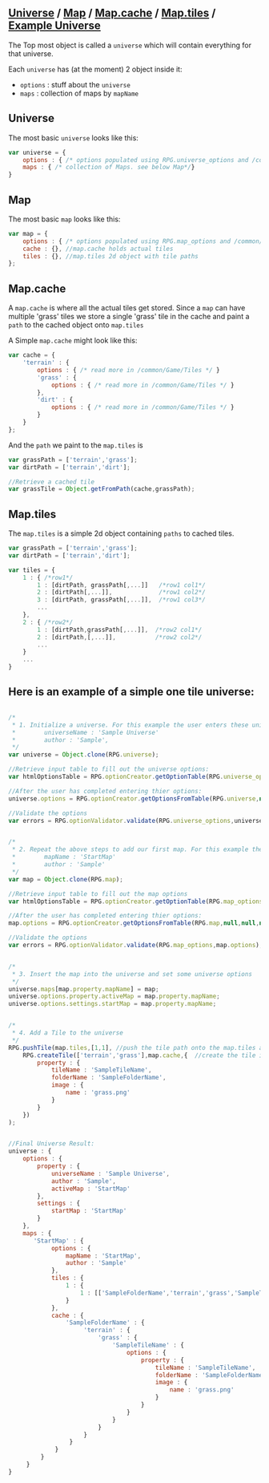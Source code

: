 [Universe](#Universe) / [Map](#Map) / [Map.cache](#MapCache) / [Map.tiles](#MapTiles) / [Example Universe](#ExampleUniverse)
---

The Top most object is called a `universe` which will contain everything for that universe.

Each `universe` has (at the moment) 2 object inside it:

* `options` : stuff about the `universe`
* `maps` : collection of maps by `mapName`

<a name="Universe"></a>

## Universe

The most basic `universe` looks like this:

```javascript
var universe = {
    options : { /* options populated using RPG.universe_options and /common/optionsConfig.js */ },
    maps : { /* collection of Maps. see below Map*/}
}
```


<a name="Map"></a>

## Map

The most basic `map` looks like this:

```javascript
var map = {
    options : { /* options populated using RPG.map_options and /common/optionsConfig.js */ },
    cache : {}, //map.cache holds actual tiles
    tiles : {}, //map.tiles 2d object with tile paths
};
```

<a name="MapCache"></a>

## Map.cache

A `map.cache` is where all the actual tiles get stored. Since a `map` can have multiple 'grass' tiles we store a single 'grass' tile in the cache and paint a `path` to the cached object onto `map.tiles`

A Simple `map.cache` might look like this:

```javascript
var cache = {
    'terrain' : {
        options : { /* read more in /common/Game/Tiles */ }
        'grass' : {
            options : { /* read more in /common/Game/Tiles */ }
        },
        'dirt' : {
            options : { /* read more in /common/Game/Tiles */ }
        }
    }
};
```

And the `path` we paint to the `map.tiles` is

```javascript
var grassPath = ['terrain','grass'];
var dirtPath = ['terrain','dirt'];

//Retrieve a cached tile
var grassTile = Object.getFromPath(cache,grassPath);
```

<a name="MapTiles"></a>

## Map.tiles

The `map.tiles` is a simple 2d object containing `paths` to cached tiles.

```javascript
var grassPath = ['terrain','grass'];
var dirtPath = ['terrain','dirt'];

var tiles = {
    1 : { /*row1*/
        1 : [dirtPath, grassPath[,...]]   /*row1 col1*/
        2 : [dirtPath[,...]],             /*row1 col2*/
        3 : [dirtPath, grassPath[,...]],  /*row1 col3*/
        ...
    },
    2 : { /*row2*/
        1 : [dirtPath,grassPath[,...]],  /*row2 col1*/
        2 : [dirtPath,[,...]],           /*row2 col2*/
        ...
    }
    ...
}
```


<a name="ExampleUniverse"></a>

## Here is an example of a simple one tile universe:

```javascript

/*
 * 1. Initialize a universe. For this example the user enters these universe options:
 *        universeName : 'Sample Universe'
 *        author : 'Sample',
 */
var universe = Object.clone(RPG.universe);

//Retrieve input table to fill out the universe options:
var htmlOptionsTable = RPG.optionCreator.getOptionTable(RPG.universe_options,null,null,null,'uni_opts'); // /common/optionConfig.js

//After the user has completed entering thier options:
universe.options = RPG.optionCreator.getOptionsFromTable(RPG.universe,null,null,null,'uni_opts'); // /common/optionConfig.js

//Validate the options
var errors = RPG.optionValidator.validate(RPG.universe_options,universe.options); // /common/optionConfig.js


/*
 * 2. Repeat the above steps to add our first map. For this example the user enters these map options
 *        mapName : 'StartMap'
 *        author : 'Sample'
 */
var map = Object.clone(RPG.map);

//Retrieve input table to fill out the map options
var htmlOptionsTable = RPG.optionCreator.getOptionTable(RPG.map_options,null,null,null,'map_opts'); // /common/optionConfig.js

//After the user has completed entering thier options:
map.options = RPG.optionCreator.getOptionsFromTable(RPG.map,null,null,null,'map_opts'); // /common/optionConfig.js

//Validate the options
var errors = RPG.optionValidator.validate(RPG.map_options,map.options); // /common/optionConfig.js


/*
 * 3. Insert the map into the universe and set some universe options
 */
universe.maps[map.property.mapName] = map;
universe.options.property.activeMap = map.property.mapName;
universe.options.settings.startMap = map.property.mapName;


/*
 * 4. Add a Tile to the universe
 */
RPG.pushTile(map.tiles,[1,1], //push the tile path onto the map.tiles at x:1 y:1
    RPG.createTile(['terrain','grass'],map.cache,{  //create the tile in the map.cache
        property : {
            tileName : 'SampleTileName',
            folderName : 'SampleFolderName',
            image : {
                name : 'grass.png'
            }
        }
    })
);


//Final Universe Result:
universe : {
    options : {
        property : {
            universeName : 'Sample Universe',
            author : 'Sample',
            activeMap : 'StartMap'
        },
        settings : {
            startMap : 'StartMap'
        }
    },
    maps : {
       'StartMap' : {
            options : {
                mapName : 'StartMap',
                author : 'Sample'
            },
            tiles : {
                1 : {
                    1 : [['SampleFolderName','terrain','grass','SampleTileName']]
                }
            },
            cache : {
                'SampleFolderName' : {
                     'terrain' : {
                         'grass' : {
                             'SampleTileName' : {
                                 options : {
                                     property : {
                                         tileName : 'SampleTileName',
                                         folderName : 'SampleFolderName'
                                         image : {
                                             name : 'grass.png'
                                         }
                                     }
                                 }
                             }
                         }
                     }
                 }
             }
         }
     }
}
```
